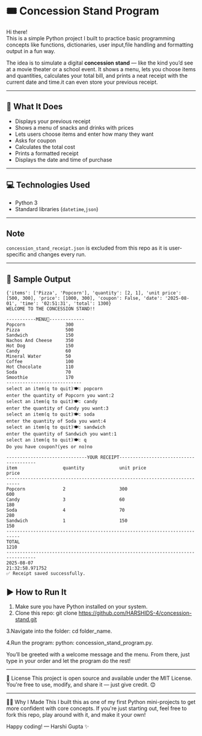 # 🎟️ Concession Stand Program

Hi there!   
This is a simple Python project I built to practice basic programming concepts like functions, dictionaries, user input,file handling and formatting output in a fun way.

The idea is to simulate a digital **concession stand** — like the kind you’d see at a movie theater or a school event. It shows a menu, lets you choose items and quantities, calculates your total bill, and prints a neat receipt with the current date and time.it can even store your previous receipt.

---

## 🧾 What It Does

- Displays your previous receipt
- Shows a menu of snacks and drinks with prices
- Lets users choose items and enter how many they want
- Asks for coupon
- Calculates the total cost
- Prints a formatted receipt 
- Displays the date and time of purchase

--- 

## 💻 Technologies Used

- Python 3
- Standard libraries (`datetime`,`json`)

---

## Note
`concession_stand_receipt.json` is excluded from this repo as it is user-specific and changes every run.

---

## 🧾 Sample Output
```
{'items': ['Pizza', 'Popcorn'], 'quantity': [2, 1], 'unit price': [500, 300], 'price': [1000, 300], 'coupon': False, 'date': '2025-08-01', 'time': '02:51:31', 'total': 1300}
WELCOME TO THE CONCESSION STAND!!

-----------MENU📜-------------   
Popcorn               300        
Pizza                 500        
Sandwich              150
Nachos And Cheese     350
Hot Dog               150
Candy                 60
Mineral Water         50
Coffee                100
Hot Chocolate         110
Soda                  70
Smoothie              170
----------------------------
select an item(q to quit)🍽: popcorn
enter the quantity of Popcorn you want:2
select an item(q to quit)🍽: candy
enter the quantity of Candy you want:3
select an item(q to quit)🍽: soda
enter the quantity of Soda you want:4
select an item(q to quit)🍽: sandwich
enter the quantity of Sandwich you want:1
select an item(q to quit)🍽: q
Do you have coupon?(yes or no)no

------------------------------YOUR RECEIPT---------------------------------------
item                 quantity             unit price                price        
---------------------------------------------------------------------------      
Popcorn              2                    300                         600        
Candy                3                    60                          180        
Soda                 4                    70                          280        
Sandwich             1                    150                         150        
---------------------------------------------------------------------------      
TOTAL                                                              1210
---------------------------------------------------------------------------------
2025-08-07
21:32:58.971752
✅ Receipt saved successfully.
```

## ▶️ How to Run It

1. Make sure you have Python installed on your system.
2. Clone this repo:
   git clone https://github.com/HARSHIDS-4/concession-stand.git
   
3.Navigate into the folder:
  cd folder_name.
  
4.Run the program:
  python: concession_stand_program.py.
  
You’ll be greeted with a welcome message and the menu. From there, just type in your order and let the program do the rest!

---

📄 License
This project is open source and available under the MIT License.
You're free to use, modify, and share it — just give credit. 😊

---

🙋‍♀️ Why I Made This
I built this as one of my first Python mini-projects to get more confident with core concepts. If you're just starting out, feel free to fork this repo, play around with it, and make it your own!

Happy coding!
— Harshi Gupta ✨
